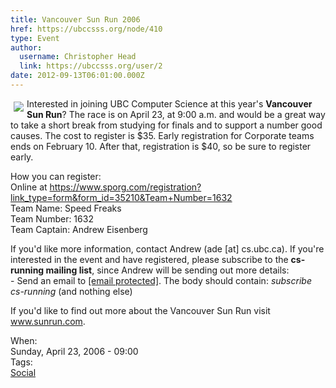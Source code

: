 ```yaml
---
title: Vancouver Sun Run 2006 
href: https://ubccsss.org/node/410
type: Event
author:
  username: Christopher Head
  link: https://ubccsss.org/user/2
date: 2012-09-13T06:01:00.000Z
---
```


<div class="field field-name-body field-type-text-with-summary field-label-hidden"><div class="field-items"><div class="field-item even"><p><img src="/files/sunrun.png" align="left" vspace="5" hspace="5">Interested in joining UBC Computer Science at this year&apos;s <strong>Vancouver Sun Run</strong>? The race is on April 23, at 9:00 a.m. and would be a great way to take a short break from studying for finals and to support a number good causes. The cost to register is $35.  Early registration for Corporate teams ends on February 10.  After that, registration is $40, so be sure to register early.</p>
<p>How you can register:<br>
Online at <a href="https://www.sporg.com/registration?link_type=form&amp;form_id=35210&amp;Team+Number=1632">https://www.sporg.com/registration?link_type=form&amp;form_id=35210&amp;Team+Number=1632</a><br>
Team Name: Speed Freaks<br>
Team Number: 1632<br>
Team Captain: Andrew Eisenberg</p>
<p>If you&apos;d like more information, contact Andrew (ade [at] cs.ubc.ca). If you&apos;re interested in the event and have registered, please subscribe to the <strong>cs-running mailing list</strong>, since Andrew will be sending out more details:<br>
- Send an email to <a href="/cdn-cgi/l/email-protection#a0cdc1cacfd2c4cfcdcfe0c3d38ed5c2c38ec3c1"><span class="__cf_email__" data-cfemail="422f23282d30262d2f2d0221316c3720216c2123">[email&#xA0;protected]</span></a>. The body should contain: <em>subscribe cs-running</em> (and nothing else)</p>
<p>If you&apos;d like to find out more about the Vancouver Sun Run visit <a href="http://www.sunrun.com">www.sunrun.com</a>.</p>
<!--break--></div></div></div><div class="field field-name-field-dates field-type-datetime field-label-above"><div class="field-label">When:&#xA0;</div><div class="field-items"><div class="field-item even"><span class="date-display-single">Sunday, April 23, 2006 - 09:00</span></div></div></div>    <footer>
    <div class="field field-name-field-tags field-type-taxonomy-term-reference field-label-above"><div class="field-label">Tags:&#xA0;</div><div class="field-items"><div class="field-item even"><a href="/social">Social</a></div></div></div>      </footer>